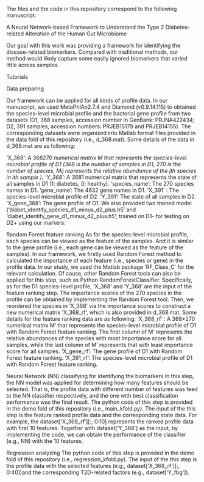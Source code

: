 The files and the code in this repository correspond to the following manuscript:

A Neural Network-based Framework to Understand the Type 2 Diabetes-related Alteration of the Human Gut Microbiome

Our goal with this work was providing a framework for identifying the disease-related biomarkers. Compared with traditional methods, our method would likely capture some easily ignored biomarkers that varied little across samples.  

Tutorials
  
Data preparing

Our framework can be applied for all kinds of profile data. In our manuscript, we used MetaPhlAn2.7.4 and Diamond (v0.9.14.115) to obtained the species-level microbial profile and the bacterial gene profile from two datasets (D1, 368 samples, accession number in GenBank: PRJNA422434; D2, 391 samples, accession numbers: PRJEB15179 and PRJEB14155). The corresponding datasets were organized into Matlab format files provided in the data fold of this repository (i.e., d_368.mat). Some details of the data in d_368.mat are as following:

‘X_368’: A 368*270 numerical matrix M that represents the species-level microbial profile of D1 (368 is the number of samples in D1, 270 is the number of species, Mij represents the relative abundance of the jth species in ith sample ). 
‘Y_368’: A 368*1 numerical matrix that represents the state of all samples in D1 (1: diabetes, 0: healthy). 
‘species_name’: The 270 species names in D1.
‘gene_name’: The 4632 gene names in D1.
‘X_391’ : The species-level microbial profile of D2.
‘Y_391’: The state of all samples in D2.
‘X_gene_368’: The gene profile of D1.
We also provided two trained model (‘diabet_identify_species_d1_minus_d2_plus.h5’ and ‘diabet_identify_gene_d1_minus_d2_plus.h5’; trained on D1- for testing on D2+ using our markers.

Random Forest feature ranking
As for the species-level microbial profile, each species can be viewed as the feature of the samples. And it is similar to the gene profile (i.e., each gene can be viewed as the feature of the samples). In our framework, we firstly used Random Forest method to calculated the importance of each feature (i.e., species or gene) in the profile data. In our study, we used the Matlab package ‘RF_Class_C’ for the relevant calculation. Of cause, other Random Forest tools can also be applied for this step, such as Python RandomForestClassifier. Specifically, as for the D1 species-level profile, ‘X_368’ and ‘Y_368’ are the input of the feature ranking step. The importance scores of the 270 species in the profile can be obtained by implementing the Random Forest tool. Then, we reordered the species in ‘X_368’ via the importance scores to construct a new numerical matrix ‘X_368_rf’, which is also provided in d_368.mat. Some details for the feature ranking data are as following:
‘X_368_rf’ : A 368*270 numerical matrix M’ that represents the species-level microbial profile of D1 with Random Forest feature ranking. The first column of M’ represents the relative abundances of the species with most importance score for all samples, while the last column of M’ represents that with least importance score for all samples.
‘X_gene_rf’: The gene profile of D1 with Random Forest feature ranking.
‘X_391_rf’: The species-level microbial profile of D1 with Random Forest feature ranking.

Neural Network (NN) classifying for identifying the biomarkers
In this step, the NN model was applied for determining how many features should be selected. That is, the profile data with different number of features was feed to the NN classifier respectively, and the one with best classification performance was the final result. The python code of this step is provided in the demo fold of this repository (i.e., main_kfold.py). The input of the this step is the feature ranked profile data and the corresponding state data. For example, the dataset[‘X_368_rf’][:, 0:10] represents the ranked profile data with first 10 features. Together with dataset[‘Y_368’] as the input, by implementing the code, we can obtain the performance of the classifier (e.g., NN) with the 10 features. 

Regression analyzing
The python code of this step is provided in the demo fold of this repository (i.e., regression_kfold.py). The input of the this step is the profile data with the selected features (e.g., dataset[‘X_368_rf’][:, 0:40])and the corresponding T2D-related factors (e.g., dataset[‘Y_fbg’]).
